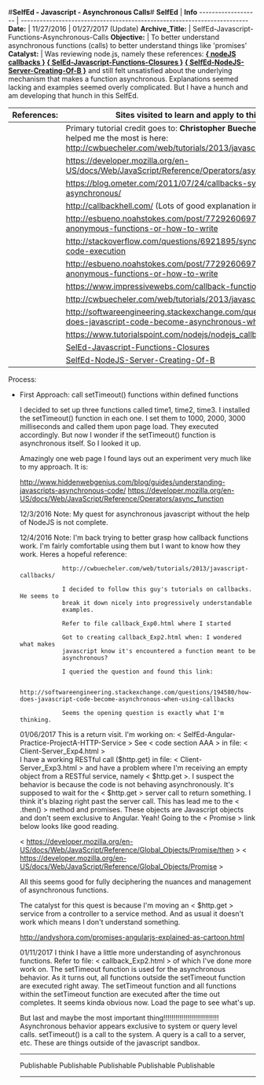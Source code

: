 #**SelfEd - Javascript - Asynchronous Calls**#
**SelfEd**          |  **Info** 
------------------- | ------------------------------------------------------------------------
**Date:**           | 11/27/2016
                    | 01/27/2017 (Update)
**Archive_Title:**  | SelfEd-Javascript-Functions-Asynchronous-Calls
**Objective:**      | To better understand asynchronous functions (calls) to better understand things like 'promises'
**Catalyst:**       | Was reviewing node.js, namely these references: **[{ nodeJS callbacks }](https://www.tutorialspoint.com/nodejs/nodejs_callbacks_concept.htm)   [{ SelEd-Javascript-Functions-Closures }](https://github.com/BrianHCombes/SelfEd-Tutorials-Javascript/tree/master/SelfEd-Javascript-Functions-Closures)   [{ SelfEd-NodeJS-Server-Creating-Of-B }]()** and still felt unsatisfied about the underlying mechanism that makes a function asynchronous. Explanations seemed lacking and examples seemed overly complicated. But I have a hunch and am developing that hunch in this SelfEd.


**References:**       | **Sites visited to learn and apply to this SelfEd**
----------------------|-----------------------
                      | Primary tutorial credit goes to: **Christopher Buecheler**. His tutorial that helped me the most is here:   http://cwbuecheler.com/web/tutorials/2013/javascript-callbacks/
                      | https://developer.mozilla.org/en-US/docs/Web/JavaScript/Reference/Operators/async_function
                      | https://blog.ometer.com/2011/07/24/callbacks-synchronous-and-asynchronous/
                      | http://callbackhell.com/ (Lots of good explanation in this one)
                      | http://esbueno.noahstokes.com/post/77292606977/self-executing-anonymous-functions-or-how-to-write
                      | http://stackoverflow.com/questions/6921895/synchronous-delay-in-code-execution
                      | http://esbueno.noahstokes.com/post/77292606977/self-executing-anonymous-functions-or-how-to-write
                      | https://www.impressivewebs.com/callback-functions-javascript/
                      | http://cwbuecheler.com/web/tutorials/2013/javascript-callbacks/
                      | http://softwareengineering.stackexchange.com/questions/194580/how-does-javascript-code-become-asynchronous-when-using-callbacks
                      | https://www.tutorialspoint.com/nodejs/nodejs_callbacks_concept.htm
                      | [SelEd-Javascript-Functions-Closures](https://github.com/BrianHCombes/SelfEd-Tutorials-Javascript/tree/master/SelfEd-Javascript-Functions-Closures) 
                      | [SelfEd-NodeJS-Server-Creating-Of-B]()

Process:

  - First Approach: call setTimeout() functions within defined functions

    I decided to set up three functions called time1, time2, time3. I installed
    the setTimeout() function in each one. I set them to 1000, 2000, 3000
    milliseconds and called them upon page load. They executed accordingly.
    But now I wonder if the setTimeout() function is asynchronous itself. 
    So I looked it up.

    Amazingly one web page I found lays out an experiment very much like to my 
    approach. It is:

    http://www.hiddenwebgenius.com/blog/guides/understanding-javascripts-asynchronous-code/
    https://developer.mozilla.org/en-US/docs/Web/JavaScript/Reference/Operators/async_function

    12/3/2016 Note: My quest for asynchronous javascript without the help of NodeJS is not complete.            

    12/4/2016 Note: I'm back trying to better grasp how callback functions work. I'm fairly comfortable
                    using them but I want to know how they work. Heres a hopeful reference:

                    http://cwbuecheler.com/web/tutorials/2013/javascript-callbacks/

                    I decided to follow this guy's tutorials on callbacks. He seems to
                    break it down nicely into progressively understandable 
                    examples.

                    Refer to file callback_Exp0.html where I started

                    Got to creating callback_Exp2.html when: I wondered what makes
                    javascript know it's encountered a function meant to be 
                    asynchronous?

                    I queried the question and found this link:

                    http://softwareengineering.stackexchange.com/questions/194580/how-does-javascript-code-become-asynchronous-when-using-callbacks

                    Seems the opening question is exactly what I'm thinking.

    01/06/2017
    This is a return visit. I'm working on:
                < SelfEd-Angular-Practice-ProjectA-HTTP-Service > 
    See < code section AAA > in file: < Client-Server_Exp4.html >          
    I have a working RESTful call ($http.get) in file: 
    < Client-Server_Exp3.html > 
    and have a problem where I'm receiving an empty object from a RESTful
    service, namely < $http.get >. I suspect the behavior is because the code
    is not behaving asynchronously. It's supposed to wait for the < $http.get >
    server call to return something. I think it's blazing right past the server
    call. This has lead me to the < .then() > method and promises. These objects
    are Javascript objects and don't seem exclusive to Angular. Yeah!
    Going to the < Promise > link below looks like good reading.

    < https://developer.mozilla.org/en-US/docs/Web/JavaScript/Reference/Global_Objects/Promise/then >
    < https://developer.mozilla.org/en-US/docs/Web/JavaScript/Reference/Global_Objects/Promise >

    All this seems good for fully deciphering the nuances and management of
    asynchronous functions. 

    The catalyst for this quest is because I'm moving an < $http.get > service
    from a controller to a service method. And as usual it doesn't work which
    means I don't understand something.

    http://andyshora.com/promises-angularjs-explained-as-cartoon.html

    01/11/2017
    I think I have a little more understanding of asynchronous functions. 
    Refer to file:  < callback_Exp2.html > of which I've done more work on.
    The setTimeout function is used for the asynchronous behavior. 
    As it turns out, all functions outside the setTimeout function are 
    executed right away. The setTimeout function and all functions within
    the setTimeout function are executed after the time out completes.
    It seems kinda obvious now. Load the page to see what's up.

    But last and maybe the most important thing!!!!!!!!!!!!!!!!!!!!!!!!!!!!
    Asynchronous behavior appears exclusive to system or query level calls.
    setTimeout() is a call to the system. A query is a call to a server, etc.
    These are things outside of the javascript sandbox.
    
    ****************************************************************************
    Publishable     Publishable     Publishable     Publishable    Publishable
    ****************************************************************************
